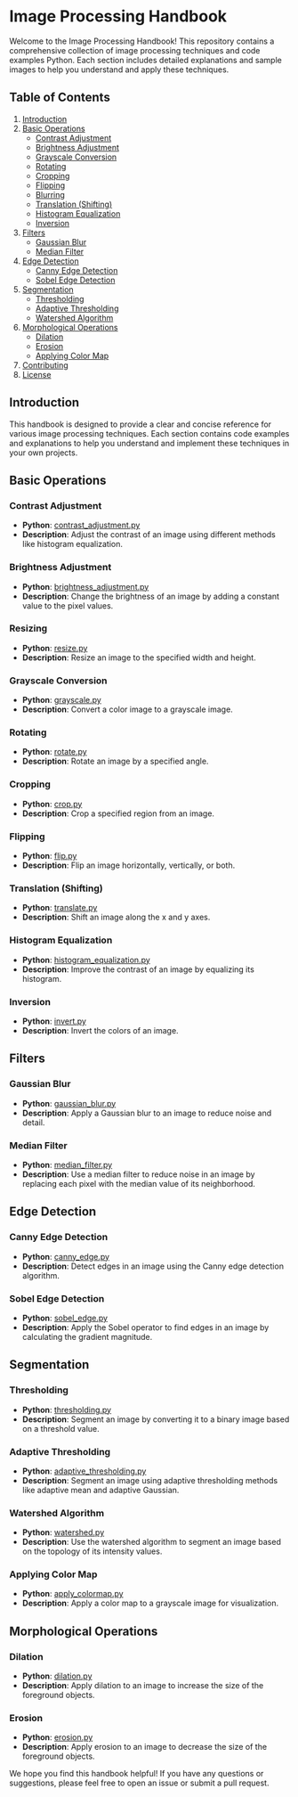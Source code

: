 # Image Processing Handbook

Welcome to the Image Processing Handbook! This repository contains a comprehensive collection of image processing techniques and code examples Python. Each section includes detailed explanations and sample images to help you understand and apply these techniques.

## Table of Contents

1. [Introduction](#introduction)
2. [Basic Operations](#basic-operations)
   - [Contrast Adjustment](#contrast-adjustment)
   - [Brightness Adjustment](#brightness-adjustment)
   - [Grayscale Conversion](#grayscale-conversion)
   - [Rotating](#rotating)
   - [Cropping](#cropping)
   - [Flipping](#flipping)
   - [Blurring](#blurring)
   - [Translation (Shifting)](#translation-shifting)
   - [Histogram Equalization](#histogram-equalization)
   - [Inversion](#inversion)
3. [Filters](#filters)
   - [Gaussian Blur](#gaussian-blur)
   - [Median Filter](#median-filter)
4. [Edge Detection](#edge-detection)
   - [Canny Edge Detection](#canny-edge-detection)
   - [Sobel Edge Detection](#sobel-edge-detection)
5. [Segmentation](#segmentation)
   - [Thresholding](#thresholding)
   - [Adaptive Thresholding](#adaptive-thresholding)
   - [Watershed Algorithm](#watershed-algorithm)
6. [Morphological Operations](#morphological-operations)
   - [Dilation](#dilation)
   - [Erosion](#erosion)
   - [Applying Color Map](#applying-color-map)
7. [Contributing](#contributing)
8. [License](#license)

## Introduction

This handbook is designed to provide a clear and concise reference for various image processing techniques. Each section contains code examples and explanations to help you understand and implement these techniques in your own projects.

## Basic Operations

### Contrast Adjustment
- **Python**: [contrast_adjustment.py](basic_operations/brightness_adjustment.py)
- **Description**: Adjust the contrast of an image using different methods like histogram equalization.

### Brightness Adjustment
- **Python**: [brightness_adjustment.py](basic_operations/brightness_adjustment.py)
- **Description**: Change the brightness of an image by adding a constant value to the pixel values.

### Resizing
- **Python**: [resize.py](basic_operations/resize.py)
- **Description**: Resize an image to the specified width and height.

### Grayscale Conversion
- **Python**: [grayscale.py](basic_operations/gray.py)
- **Description**: Convert a color image to a grayscale image.

### Rotating
- **Python**: [rotate.py](basic_operations/rotate/rotate.py)
- **Description**: Rotate an image by a specified angle.

### Cropping
- **Python**: [crop.py](basic_operations/crop.py)
- **Description**: Crop a specified region from an image.

### Flipping
- **Python**: [flip.py](basic_operations/flip.py)
- **Description**: Flip an image horizontally, vertically, or both.

### Translation (Shifting)
- **Python**: [translate.py](basic_operations/shifting.py)
- **Description**: Shift an image along the x and y axes.

### Histogram Equalization
- **Python**: [histogram_equalization.py](basic_operations/histogramequalize.py)
- **Description**: Improve the contrast of an image by equalizing its histogram.

### Inversion
- **Python**: [invert.py](basic_operations/inversion.py)
- **Description**: Invert the colors of an image.

## Filters

### Gaussian Blur
- **Python**: [gaussian_blur.py](filters/gaussian_blur.py)
- **Description**: Apply a Gaussian blur to an image to reduce noise and detail.

### Median Filter
- **Python**: [median_filter.py](filters/median_filter.py)
- **Description**: Use a median filter to reduce noise in an image by replacing each pixel with the median value of its neighborhood.

## Edge Detection

### Canny Edge Detection
- **Python**: [canny_edge.py](edge_detection/cannyedge.py)
- **Description**: Detect edges in an image using the Canny edge detection algorithm.

### Sobel Edge Detection
- **Python**: [sobel_edge.py](edge_detection/sobel.py)
- **Description**: Apply the Sobel operator to find edges in an image by calculating the gradient magnitude.

## Segmentation

### Thresholding
- **Python**: [thresholding.py](segementation/thresholding.py)
- **Description**: Segment an image by converting it to a binary image based on a threshold value.

### Adaptive Thresholding
- **Python**: [adaptive_thresholding.py](segementation/adaptive.py)
- **Description**: Segment an image using adaptive thresholding methods like adaptive mean and adaptive Gaussian.

### Watershed Algorithm
- **Python**: [watershed.py](segementation/watershedding.py)
- **Description**: Use the watershed algorithm to segment an image based on the topology of its intensity values.

### Applying Color Map
- **Python**: [apply_colormap.py](segementation/mapping.py)
- **Description**: Apply a color map to a grayscale image for visualization.

## Morphological Operations

### Dilation
- **Python**: [dilation.py](morphological_operations/dilation.py)
- **Description**: Apply dilation to an image to increase the size of the foreground objects.

### Erosion
- **Python**: [erosion.py](morphological_operations/erosion.py)
- **Description**: Apply erosion to an image to decrease the size of the foreground objects.


We hope you find this handbook helpful! If you have any questions or suggestions, please feel free to open an issue or submit a pull request.
